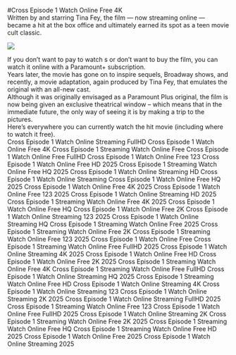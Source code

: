 #Cross Episode 1 Watch Online Free 4K  
Written by and starring Tina Fey, the film — now streaming online — became a hit at the box office and ultimately earned its spot as a teen movie cult classic.  
  
[![](https://i.imgur.com/qSNzIqt.png)](https://movie.rssnews.media/dqvHTvp.php)  
  
If you don’t want to pay to watch s or don’t want to buy the film, you can watch it online with a Paramount+ subscription.  
Years later, the movie has gone on to inspire sequels, Broadway shows, and recently, a movie adaptation, again produced by Tina Fey, that emulates the original with an all-new cast.  
Although it was originally envisaged as a Paramount Plus original, the film is now being given an exclusive theatrical window – which means that in the immediate future, the only way of seeing it is by making a trip to the pictures.  
Here’s everywhere you can currently watch the hit movie (including where to watch it free).  
Cross Episode 1 Watch Online Streaming FullHD
Cross Episode 1 Watch Online Free 4K
Cross Episode 1 Streaming Watch Online Free
Cross Episode 1 Watch Online Free FullHD
Cross Episode 1 Watch Online Free 123
Cross Episode 1 Watch Online Free HD 2025
Cross Episode 1 Streaming Watch Online Free HQ 2025
Cross Episode 1 Watch Online Streaming HD
Cross Episode 1 Watch Online Streaming
Cross Episode 1 Watch Online Free HQ 2025
Cross Episode 1 Watch Online Free 4K 2025
Cross Episode 1 Watch Online Free 123 2025
Cross Episode 1 Watch Online Streaming HD 2025
Cross Episode 1 Streaming Watch Online Free 4K 2025
Cross Episode 1 Watch Online Free HQ
Cross Episode 1 Watch Online Free 2K
Cross Episode 1 Watch Online Streaming 123 2025
Cross Episode 1 Watch Online Streaming HQ
Cross Episode 1 Streaming Watch Online Free 2025
Cross Episode 1 Streaming Watch Online Free 2K
Cross Episode 1 Streaming Watch Online Free 123 2025
Cross Episode 1 Watch Online Free
Cross Episode 1 Streaming Watch Online Free FullHD 2025
Cross Episode 1 Watch Online Streaming 4K 2025
Cross Episode 1 Watch Online Free HD
Cross Episode 1 Watch Online Free 2K 2025
Cross Episode 1 Streaming Watch Online Free 4K
Cross Episode 1 Streaming Watch Online Free FullHD
Cross Episode 1 Watch Online Streaming HQ 2025
Cross Episode 1 Streaming Watch Online Free HD
Cross Episode 1 Watch Online Streaming 4K
Cross Episode 1 Watch Online Streaming 123
Cross Episode 1 Watch Online Streaming 2K 2025
Cross Episode 1 Watch Online Streaming FullHD 2025
Cross Episode 1 Streaming Watch Online Free 123
Cross Episode 1 Watch Online Free FullHD 2025
Cross Episode 1 Watch Online Streaming 2K
Cross Episode 1 Streaming Watch Online Free 2K 2025
Cross Episode 1 Streaming Watch Online Free HQ
Cross Episode 1 Streaming Watch Online Free HD 2025
Cross Episode 1 Watch Online Free 2025
Cross Episode 1 Watch Online Streaming 2025